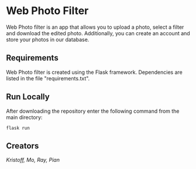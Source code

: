 # Web Photo Filter

Web Photo filter is an app that allows you to upload a photo, select a filter and download the edited photo. Additionally, you can create an account and store your photos in our database.

## Requirements

Web Photo filter is created using the Flask framework. Dependencies are listed in the file "requirements.txt".

## Run Locally
After downloading the repository enter the following command from the main directory:
```
flask run
```

## Creators
_Kristoff, Mo, Ray, Pian_

